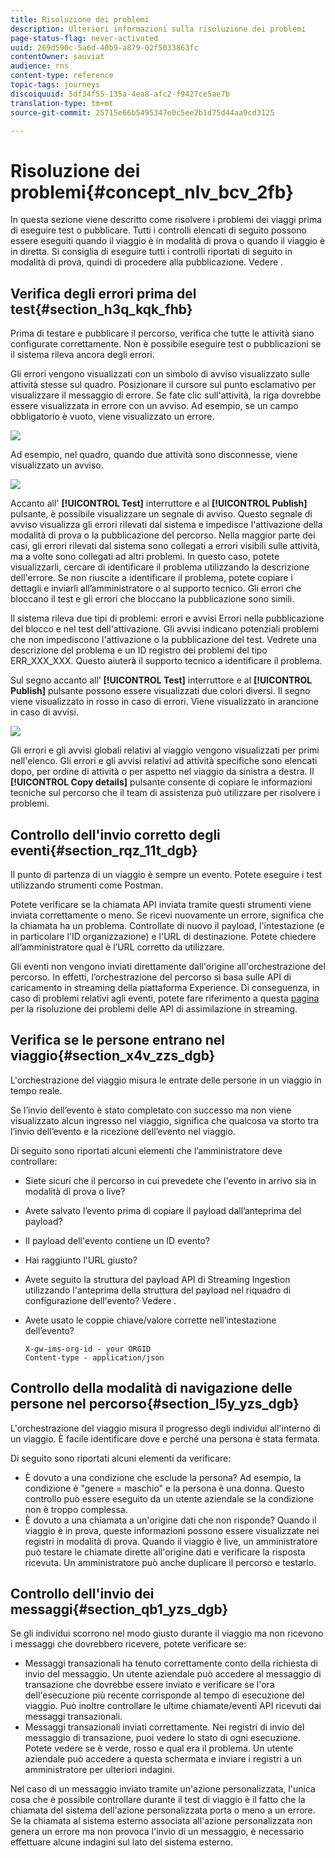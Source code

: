 ```yaml
---
title: Risoluzione dei problemi
description: Ulteriori informazioni sulla risoluzione dei problemi
page-status-flag: never-activated
uuid: 269d590c-5a6d-40b9-a879-02f5033863fc
contentOwner: sauviat
audience: rns
content-type: reference
topic-tags: journeys
discoiquuid: 5df34f55-135a-4ea8-afc2-f9427ce5ae7b
translation-type: tm+mt
source-git-commit: 25715e66b5495347e0c5ee2b1d75d44aa9cd3125

---
```



# Risoluzione dei problemi{#concept_nlv_bcv_2fb}

In questa sezione viene descritto come risolvere i problemi dei viaggi prima di eseguire test o pubblicare. Tutti i controlli elencati di seguito possono essere eseguiti quando il viaggio è in modalità di prova o quando il viaggio è in diretta. Si consiglia di eseguire tutti i controlli riportati di seguito in modalità di prova, quindi di procedere alla pubblicazione. Vedere [](../building-journeys/testing-the-journey.md).

## Verifica degli errori prima del test{#section_h3q_kqk_fhb}

Prima di testare e pubblicare il percorso, verifica che tutte le attività siano configurate correttamente. Non è possibile eseguire test o pubblicazioni se il sistema rileva ancora degli errori.

Gli errori vengono visualizzati con un simbolo di avviso visualizzato sulle attività stesse sul quadro. Posizionare il cursore sul punto esclamativo per visualizzare il messaggio di errore. Se fate clic sull&#39;attività, la riga dovrebbe essere visualizzata in errore con un avviso. Ad esempio, se un campo obbligatorio è vuoto, viene visualizzato un errore.

![](../assets/journey63.png)

Ad esempio, nel quadro, quando due attività sono disconnesse, viene visualizzato un avviso.

![](../assets/canvas-disconnected.png)

Accanto all&#39; **[!UICONTROL Test]** interruttore e al **[!UICONTROL Publish]** pulsante, è possibile visualizzare un segnale di avviso. Questo segnale di avviso visualizza gli errori rilevati dal sistema e impedisce l&#39;attivazione della modalità di prova o la pubblicazione del percorso. Nella maggior parte dei casi, gli errori rilevati dal sistema sono collegati a errori visibili sulle attività, ma a volte sono collegati ad altri problemi. In questo caso, potete visualizzarli, cercare di identificare il problema utilizzando la descrizione dell&#39;errore. Se non riuscite a identificare il problema, potete copiare i dettagli e inviarli all’amministratore o al supporto tecnico. Gli errori che bloccano il test e gli errori che bloccano la pubblicazione sono simili.

Il sistema rileva due tipi di problemi: errori e avvisi Errori nella pubblicazione del blocco e nel test dell&#39;attivazione. Gli avvisi indicano potenziali problemi che non impediscono l&#39;attivazione o la pubblicazione del test. Vedrete una descrizione del problema e un ID registro dei problemi del tipo ERR_XXX_XXX. Questo aiuterà il supporto tecnico a identificare il problema.

Sul segno accanto all’ **[!UICONTROL Test]** interruttore e al **[!UICONTROL Publish]** pulsante possono essere visualizzati due colori diversi. Il segno viene visualizzato in rosso in caso di errori. Viene visualizzato in arancione in caso di avvisi.

![](../assets/journey75.png)

Gli errori e gli avvisi globali relativi al viaggio vengono visualizzati per primi nell&#39;elenco. Gli errori e gli avvisi relativi ad attività specifiche sono elencati dopo, per ordine di attività o per aspetto nel viaggio da sinistra a destra. Il **[!UICONTROL Copy details]** pulsante consente di copiare le informazioni tecniche sul percorso che il team di assistenza può utilizzare per risolvere i problemi.

## Controllo dell&#39;invio corretto degli eventi{#section_rqz_11t_dgb}

Il punto di partenza di un viaggio è sempre un evento. Potete eseguire i test utilizzando strumenti come Postman.

Potete verificare se la chiamata API inviata tramite questi strumenti viene inviata correttamente o meno. Se ricevi nuovamente un errore, significa che la chiamata ha un problema. Controllate di nuovo il payload, l&#39;intestazione (e in particolare l&#39;ID organizzazione) e l&#39;URL di destinazione. Potete chiedere all’amministratore qual è l’URL corretto da utilizzare.

Gli eventi non vengono inviati direttamente dall&#39;origine all&#39;orchestrazione del percorso. In effetti, l’orchestrazione del percorso si basa sulle API di caricamento in streaming della piattaforma Experience. Di conseguenza, in caso di problemi relativi agli eventi, potete fare riferimento a questa [pagina](https://www.adobe.io/apis/experienceplatform/home/data-ingestion/data-ingestion-services.html#!api-specification/markdown/narrative/technical_overview/streaming_ingest/streaming_ingestion_FAQ.md) per la risoluzione dei problemi delle API di assimilazione in streaming.

## Verifica se le persone entrano nel viaggio{#section_x4v_zzs_dgb}

L&#39;orchestrazione del viaggio misura le entrate delle persone in un viaggio in tempo reale.

Se l’invio dell’evento è stato completato con successo ma non viene visualizzato alcun ingresso nel viaggio, significa che qualcosa va storto tra l’invio dell’evento e la ricezione dell’evento nel viaggio.

Di seguito sono riportati alcuni elementi che l’amministratore deve controllare:

* Siete sicuri che il percorso in cui prevedete che l&#39;evento in arrivo sia in modalità di prova o live?
* Avete salvato l’evento prima di copiare il payload dall’anteprima del payload?
* Il payload dell&#39;evento contiene un ID evento?
* Hai raggiunto l&#39;URL giusto?
* Avete seguito la struttura del payload API di Streaming Ingestion utilizzando l&#39;anteprima della struttura del payload nel riquadro di configurazione dell&#39;evento? Vedere [](../event/previewing-the-payload.md).
* Avete usato le coppie chiave/valore corrette nell’intestazione dell’evento?

   ```
   X-gw-ims-org-id - your ORGID
   Content-type - application/json
   ```

## Controllo della modalità di navigazione delle persone nel percorso{#section_l5y_yzs_dgb}

L&#39;orchestrazione del viaggio misura il progresso degli individui all&#39;interno di un viaggio. È facile identificare dove e perché una persona è stata fermata.

Di seguito sono riportati alcuni elementi da verificare:

* È dovuto a una condizione che esclude la persona? Ad esempio, la condizione è &quot;genere = maschio&quot; e la persona è una donna. Questo controllo può essere eseguito da un utente aziendale se la condizione non è troppo complessa.
* È dovuto a una chiamata a un&#39;origine dati che non risponde? Quando il viaggio è in prova, queste informazioni possono essere visualizzate nei registri in modalità di prova. Quando il viaggio è live, un amministratore può testare le chiamate dirette all&#39;origine dati e verificare la risposta ricevuta. Un amministratore può anche duplicare il percorso e testarlo.

## Controllo dell&#39;invio dei messaggi{#section_qb1_yzs_dgb}

Se gli individui scorrono nel modo giusto durante il viaggio ma non ricevono i messaggi che dovrebbero ricevere, potete verificare se:

* Messaggi transazionali ha tenuto correttamente conto della richiesta di invio del messaggio. Un utente aziendale può accedere al messaggio di transazione che dovrebbe essere inviato e verificare se l&#39;ora dell&#39;esecuzione più recente corrisponde al tempo di esecuzione del viaggio. Può inoltre controllare le ultime chiamate/eventi API ricevuti dai messaggi transazionali.
* Messaggi transazionali inviati correttamente. Nei registri di invio del messaggio di transazione, puoi vedere lo stato di ogni esecuzione. Potete vedere se è verde, rosso e qual era il problema. Un utente aziendale può accedere a questa schermata e inviare i registri a un amministratore per ulteriori indagini.

Nel caso di un messaggio inviato tramite un&#39;azione personalizzata, l&#39;unica cosa che è possibile controllare durante il test di viaggio è il fatto che la chiamata del sistema dell&#39;azione personalizzata porta o meno a un errore. Se la chiamata al sistema esterno associata all&#39;azione personalizzata non genera un errore ma non provoca l&#39;invio di un messaggio, è necessario effettuare alcune indagini sul lato del sistema esterno.

